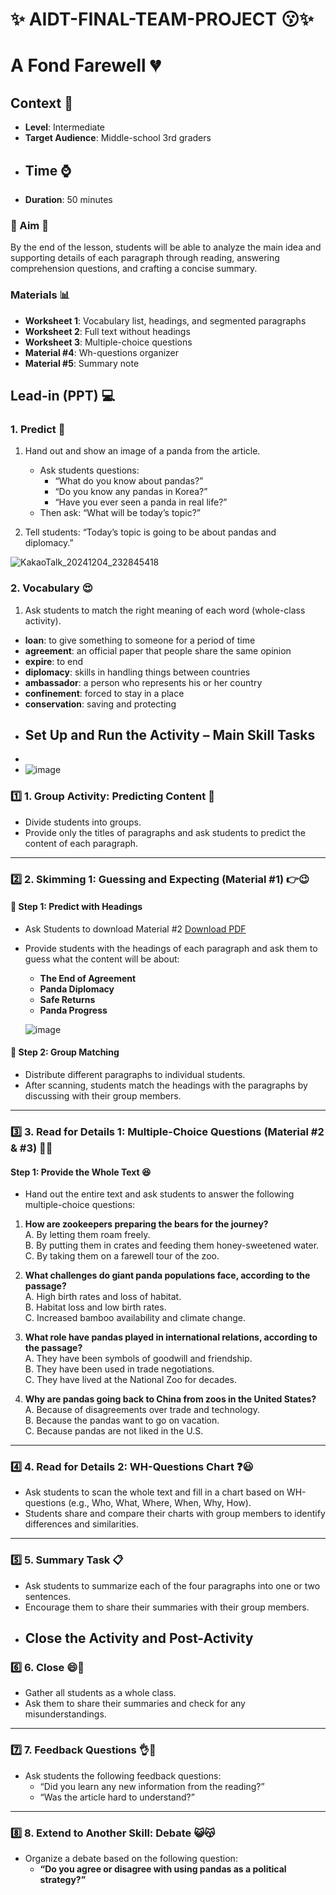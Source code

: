 # :sparkles: AIDT-FINAL-TEAM-PROJECT :kissing::sparkles:

# A Fond Farewell :broken_heart:
## Context :bookmark_tabs:
- **Level**: Intermediate  
- **Target Audience**: Middle-school 3rd graders
- ## Time :watch:
- **Duration**: 50 minutes
  
### :dancer:   Aim  :dancer:
By the end of the lesson, students will be able to analyze the main idea and supporting details of each paragraph through reading, answering comprehension questions, and crafting a concise summary.

### Materials  :bar_chart:
- **Worksheet 1**: Vocabulary list, headings, and segmented paragraphs  
- **Worksheet 2**: Full text without headings  
- **Worksheet 3**: Multiple-choice questions  
- **Material #4**: Wh-questions organizer  
- **Material #5**: Summary note
  
## Lead-in (PPT)  :computer:
### 1. Predict :information_desk_person:
1. Hand out and show an image of a panda from the article.  
   - Ask students questions:  
     - “What do you know about pandas?”  
     - “Do you know any pandas in Korea?”  
     - “Have you ever seen a panda in real life?”  
   - Then ask: “What will be today’s topic?”
     
2. Tell students: “Today’s topic is going to be about pandas and diplomacy.”

 ![KakaoTalk_20241204_232845418](https://github.com/user-attachments/assets/943e484b-20b6-4cbc-aa7a-2a63f5b6c021)


### 2. Vocabulary :heart_eyes:
1. Ask students to match the right meaning of each word (whole-class activity).  

- **loan**: to give something to someone for a period of time  
- **agreement**: an official paper that people share the same opinion  
- **expire**: to end  
- **diplomacy**: skills in handling things between countries  
- **ambassador**: a person who represents his or her country  
- **confinement**: forced to stay in a place  
- **conservation**: saving and protecting
- ## Set Up and Run the Activity – Main Skill Tasks
-
- ![image](https://github.com/user-attachments/assets/1ed7a550-a921-44af-a317-4de5049a1132)
  

### :one: 1. Group Activity: Predicting Content :heartbeat:
- Divide students into groups.  
- Provide only the titles of paragraphs and ask students to predict the content of each paragraph.

---

### :two: 2. Skimming 1: Guessing and Expecting (Material #1)  :point_right::wink:
#### :pushpin: Step 1: Predict with Headings
- Ask Students to download Material #2
[Download PDF]([https://github.com/your-username/your-repo-name/raw/main/your-file-name.pdf](https://github.com/Eukkjin/AIDT-FINAL-TEAM-PROJECT/blob/main/Material%20%232.pdf))
- Provide students with the headings of each paragraph and ask them to guess what the content will be about:
  - **The End of Agreement**  
  - **Panda Diplomacy**  
  - **Safe Returns**  
  - **Panda Progress**

  ![image](https://github.com/user-attachments/assets/b6fc4242-bf03-45c9-8012-c5ff589336da)


#### :pushpin: Step 2: Group Matching
- Distribute different paragraphs to individual students.  
- After scanning, students match the headings with the paragraphs by discussing with their group members.

---

### :three: 3. Read for Details 1: Multiple-Choice Questions (Material #2 & #3) :newspaper::sparkles:

#### Step 1: Provide the Whole Text  :laughing:
- Hand out the entire text and ask students to answer the following multiple-choice questions:

1. **How are zookeepers preparing the bears for the journey?**  
   A. By letting them roam freely.  
   B. By putting them in crates and feeding them honey-sweetened water.  
   C. By taking them on a farewell tour of the zoo.

2. **What challenges do giant panda populations face, according to the passage?**  
   A. High birth rates and loss of habitat.  
   B. Habitat loss and low birth rates.  
   C. Increased bamboo availability and climate change.

3. **What role have pandas played in international relations, according to the passage?**  
   A. They have been symbols of goodwill and friendship.  
   B. They have been used in trade negotiations.  
   C. They have lived at the National Zoo for decades.

4. **Why are pandas going back to China from zoos in the United States?**  
   A. Because of disagreements over trade and technology.  
   B. Because the pandas want to go on vacation.  
   C. Because pandas are not liked in the U.S.

---

### :four: 4. Read for Details 2: WH-Questions Chart  :question::smiley:
- Ask students to scan the whole text and fill in a chart based on WH-questions (e.g., Who, What, Where, When, Why, How).  
- Students share and compare their charts with group members to identify differences and similarities.

---

### :five: 5. Summary Task  :clipboard:
- Ask students to summarize each of the four paragraphs into one or two sentences.  
- Encourage them to share their summaries with their group members.
- ## Close the Activity and Post-Activity

### :six: 6. Close :smile::clap:
- Gather all students as a whole class.  
- Ask them to share their summaries and check for any misunderstandings.  

---

### :seven: 7. Feedback Questions :ok_hand::dizzy:
- Ask students the following feedback questions:  
  - “Did you learn any new information from the reading?”  
  - “Was the article hard to understand?”

---

### :eight: 8. Extend to Another Skill: Debate :smiley_cat::kissing_cat:
- Organize a debate based on the following question:  
  - **“Do you agree or disagree with using pandas as a political strategy?”**
